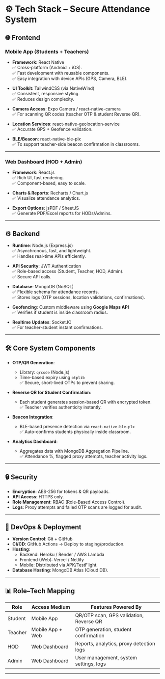 # ⚙️ Tech Stack – Secure Attendance System



## 🌐 Frontend

### **Mobile App (Students + Teachers)**
- **Framework**: React Native  
  ✅ Cross-platform (Android + iOS).  
  ✅ Fast development with reusable components.  
  ✅ Easy integration with device APIs (GPS, Camera, BLE).  

- **UI Toolkit**: TailwindCSS (via NativeWind)  
  ✅ Consistent, responsive styling.  
  ✅ Reduces design complexity.  

- **Camera Access**: Expo Camera / react-native-camera  
  ✅ For scanning QR codes (teacher OTP & student Reverse QR).  

- **Location Services**: react-native-geolocation-service  
  ✅ Accurate GPS + Geofence validation.  

- **BLE/Beacon**: react-native-ble-plx  
  ✅ To support teacher-side beacon confirmation in classrooms.  

---

### **Web Dashboard (HOD + Admin)**
- **Framework**: React.js  
  ✅ Rich UI, fast rendering.  
  ✅ Component-based, easy to scale.  

- **Charts & Reports**: Recharts / Chart.js  
  ✅ Visualize attendance analytics.  

- **Export Options**: jsPDF / SheetJS  
  ✅ Generate PDF/Excel reports for HODs/Admins.  

---

## ⚙️ Backend

- **Runtime**: Node.js (Express.js)  
  ✅ Asynchronous, fast, and lightweight.  
  ✅ Handles real-time APIs efficiently.  

- **API Security**: JWT Authentication  
  ✅ Role-based access (Student, Teacher, HOD, Admin).  
  ✅ Secure API calls.  

- **Database**: MongoDB (NoSQL)  
  ✅ Flexible schema for attendance records.  
  ✅ Stores logs (OTP sessions, location validations, confirmations).  

- **Geofencing**: Custom middleware using **Google Maps API**  
  ✅ Verifies if student is inside classroom radius.  

- **Realtime Updates**: Socket.IO  
  ✅ For teacher-student instant confirmations.  

---

## 🛠️ Core System Components

- **OTP/QR Generation**:  
  - Library: `qrcode` (Node.js)  
  - Time-based expiry using `otplib`  
  ✅ Secure, short-lived OTPs to prevent sharing.  

- **Reverse QR for Student Confirmation**:  
  - Each student generates session-based QR with encrypted token.  
  ✅ Teacher verifies authenticity instantly.  

- **Beacon Integration**:  
  - BLE-based presence detection via `react-native-ble-plx`  
  ✅ Auto-confirms students physically inside classroom.  

- **Analytics Dashboard**:  
  - Aggregates data with MongoDB Aggregation Pipeline.  
  ✅ Attendance %, flagged proxy attempts, teacher activity logs.  

---

## 🔒 Security

- **Encryption**: AES-256 for tokens & QR payloads.  
- **API Access**: HTTPS only.  
- **Role Management**: RBAC (Role-Based Access Control).  
- **Logs**: Proxy attempts and failed OTP scans are logged for audit.  

---

## 🧪 DevOps & Deployment

- **Version Control**: Git + GitHub  
- **CI/CD**: GitHub Actions → Deploy to staging/production.  
- **Hosting**:  
  - Backend: Heroku / Render / AWS Lambda  
  - Frontend (Web): Vercel / Netlify  
  - Mobile: Distributed via APK/TestFlight.  
- **Database Hosting**: MongoDB Atlas (Cloud DB).  

---

## 📊 Role–Tech Mapping

| Role    | Access Medium       | Features Powered By                        |
|---------|---------------------|--------------------------------------------|
| Student | Mobile App          | QR/OTP scan, GPS validation, Reverse QR    |
| Teacher | Mobile App + Web    | OTP generation, student confirmation       |
| HOD     | Web Dashboard       | Reports, analytics, proxy detection logs   |
| Admin   | Web Dashboard       | User management, system settings, logs     |

---


